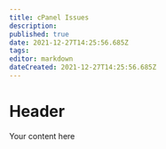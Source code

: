 ```yaml
---
title: cPanel Issues
description: 
published: true
date: 2021-12-27T14:25:56.685Z
tags: 
editor: markdown
dateCreated: 2021-12-27T14:25:56.685Z
---
```


# Header
Your content here